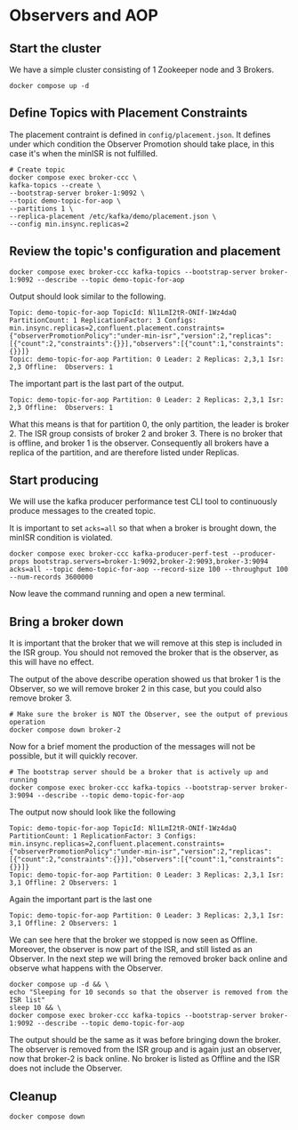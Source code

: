 # Observers and AOP

## Start the cluster

We have a simple cluster consisting of 1 Zookeeper node and 3 Brokers.

```shell
docker compose up -d
```

## Define Topics with Placement Constraints

The placement contraint is defined in `config/placement.json`. It defines under which condition the Observer Promotion should take place, in this case it's when the minISR is not fulfilled.

```shell
# Create topic
docker compose exec broker-ccc \
kafka-topics --create \
--bootstrap-server broker-1:9092 \
--topic demo-topic-for-aop \
--partitions 1 \
--replica-placement /etc/kafka/demo/placement.json \
--config min.insync.replicas=2
```

## Review the topic's configuration and placement

```shell
docker compose exec broker-ccc kafka-topics --bootstrap-server broker-1:9092 --describe --topic demo-topic-for-aop
```

Output should look similar to the following.

```code
Topic: demo-topic-for-aop TopicId: Nl1LmI2tR-ONIf-1Wz4daQ PartitionCount: 1 ReplicationFactor: 3 Configs: min.insync.replicas=2,confluent.placement.constraints={"observerPromotionPolicy":"under-min-isr","version":2,"replicas":[{"count":2,"constraints":{}}],"observers":[{"count":1,"constraints":{}}]}
Topic: demo-topic-for-aop Partition: 0 Leader: 2 Replicas: 2,3,1 Isr: 2,3 Offline:  Observers: 1
```

The important part is the last part of the output.

```code
Topic: demo-topic-for-aop Partition: 0 Leader: 2 Replicas: 2,3,1 Isr: 2,3 Offline:  Observers: 1
```

What this means is that for partition 0, the only partition, the leader is broker 2. The ISR group consists of broker 2 and broker 3. There is no broker that is offline, and broker 1 is the observer. Consequently all brokers have a replica of the partition, and are therefore listed under Replicas.

## Start producing

We will use the kafka producer performance test CLI tool to continuously produce messages to the created topic.

It is important to set `acks=all` so that when a broker is brought down, the minISR condition is violated.

```shell
docker compose exec broker-ccc kafka-producer-perf-test --producer-props bootstrap.servers=broker-1:9092,broker-2:9093,broker-3:9094 acks=all --topic demo-topic-for-aop --record-size 100 --throughput 100 --num-records 3600000
```

Now leave the command running and open a new terminal.

## Bring a broker down

It is important that the broker that we will remove at this step is included in the ISR group. You should not removed the broker that is the observer, as this will have no effect.

The output of the above describe operation showed us that broker 1 is the Observer, so we will remove broker 2 in this case, but you could also remove broker 3.

```shell
# Make sure the broker is NOT the Observer, see the output of previous operation
docker compose down broker-2
```

Now for a brief moment the production of the messages will not be possible, but it will quickly recover.

```shell
# The bootstrap server should be a broker that is actively up and running
docker compose exec broker-ccc kafka-topics --bootstrap-server broker-3:9094 --describe --topic demo-topic-for-aop
```

The output now should look like the following

```code
Topic: demo-topic-for-aop TopicId: Nl1LmI2tR-ONIf-1Wz4daQ PartitionCount: 1 ReplicationFactor: 3 Configs: min.insync.replicas=2,confluent.placement.constraints={"observerPromotionPolicy":"under-min-isr","version":2,"replicas":[{"count":2,"constraints":{}}],"observers":[{"count":1,"constraints":{}}]}
Topic: demo-topic-for-aop Partition: 0 Leader: 3 Replicas: 2,3,1 Isr: 3,1 Offline: 2 Observers: 1
```

Again the important part is the last one

```code
Topic: demo-topic-for-aop Partition: 0 Leader: 3 Replicas: 2,3,1 Isr: 3,1 Offline: 2 Observers: 1
```

We can see here that the broker we stopped is now seen as Offline. Moreover, the observer is now part of the ISR, and still listed as an Observer. In the next step we will bring the removed broker back online and observe what happens with the Observer.

```shell
docker compose up -d && \
echo "Sleeping for 10 seconds so that the observer is removed from the ISR list"
sleep 10 && \
docker compose exec broker-ccc kafka-topics --bootstrap-server broker-1:9092 --describe --topic demo-topic-for-aop
```

The output should be the same as it was before bringing down the broker. The observer is removed from the ISR group and is again just an observer, now that broker-2 is back online. No broker is listed as Offline and the ISR does not include the Observer.

## Cleanup

```shell
docker compose down
```
